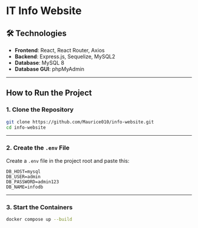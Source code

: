 # IT Info Website

## 🛠 Technologies

- **Frontend**: React, React Router, Axios  
- **Backend**: Express.js, Sequelize, MySQL2  
- **Database**: MySQL 8  
- **Database GUI**: phpMyAdmin

---

## How to Run the Project 

### 1. Clone the Repository

```bash
git clone https://github.com/Maurice010/info-website.git
cd info-website
```

---

### 2. Create the `.env` File

Create a `.env` file in the project root and paste this:

```env
DB_HOST=mysql
DB_USER=admin
DB_PASSWORD=admin123
DB_NAME=infodb
```

---

### 3. Start the Containers

```bash
docker compose up --build
```
